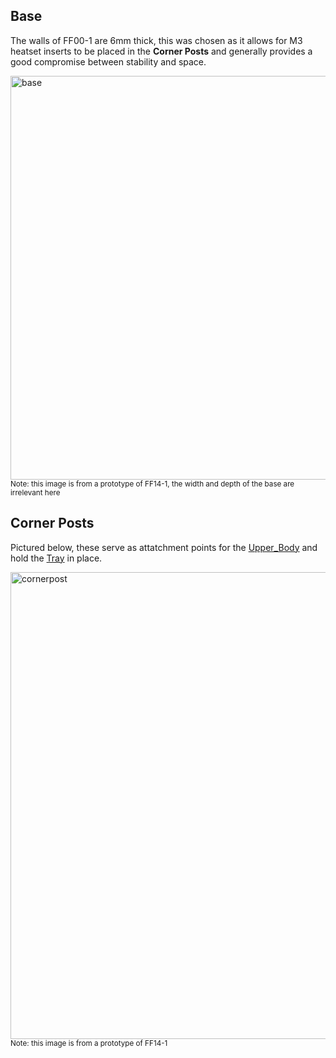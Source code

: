 ## Base
The walls of FF00-1 are 6mm thick, this was chosen as it allows for M3 heatset inserts to be placed in the **Corner Posts** and generally provides a good compromise between stability and space.

<img width="1083" height="646" alt="base" src="https://github.com/user-attachments/assets/cf92455d-ccf6-41ab-971d-4e601b6272fa" />
<br>
<sub>Note: this image is from a prototype of FF14-1, the width and depth of the base are irrelevant here</sub>


## Corner Posts

Pictured below, these serve as attatchment points for the [Upper_Body](../Upper_Body/outline.md) and hold the [Tray](../Tray/outline.md) in place.

<img width="936" height="747" alt="cornerpost" src="https://github.com/user-attachments/assets/edb40a1d-078a-4dda-961e-adb14225a702" />
<br>
<sub>Note: this image is from a prototype of FF14-1</sub>

